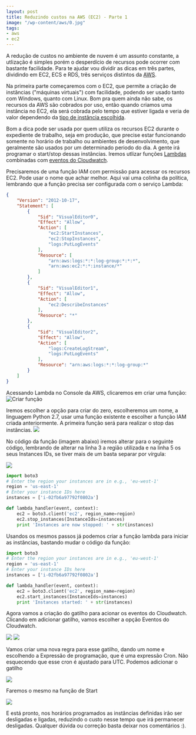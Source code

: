 ```yaml
---
layout: post
title: Reduzindo custos na AWS (EC2) - Parte 1
image: "/wp-content/aws/0.jpg"
tags:
- aws
- ec2
---
```


A redução de custos no ambiente de nuvem é um assunto constante, a utlização é simples porém o desperdício de recursos pode ocorrer com bastante facilidade. Para te ajudar vou dividir as dicas em três partes, dividindo em EC2, ECS e RDS, três serviços distintos da [AWS](https://aws.amazon.com/pt/).

Na primeira parte começaremos com o EC2, que permite a criação de instâncias ("máquinas virtuais") com facilidade, podendo ser usado tanto com Windows, quanto com Linux. Bom pra quem ainda não sabe, os recursos da AWS são cobrados por uso, então quando criamos uma instância no EC2, ela será cobrada pelo tempo que estiver ligada e veria de valor dependendo da [tipo de instância escolhida](https://aws.amazon.com/pt/ec2/instance-types/).

Bom a dica pode ser usada por quem utiliza os recursos EC2 durante o expediente de trabalho, seja em produção, que precise estar funcionando somente no horário de trabalho ou ambientes de desenvolvimento, que geralmente são usados por um determinado periodo do dia. A gente irá programar o start/stop dessas instâncias. Iremos utlizar funções [Lambdas](https://aws.amazon.com/pt/lambda/) combinadas com [eventos do Cloudwatch](https://docs.aws.amazon.com/pt_br/AmazonCloudWatch/latest/events/WhatIsCloudWatchEvents.html).

Precisaremos de uma função IAM com permissão para acessar os recursos EC2. Pode usar o nome que achar melhor. Aqui vai uma colinha da política, lembrando que a função precisa ser configurada com o serviço Lambda:
```json
{
    "Version": "2012-10-17",
    "Statement": [
        {
            "Sid": "VisualEditor0",
            "Effect": "Allow",
            "Action": [
                "ec2:StartInstances",
                "ec2:StopInstances",
                "logs:PutLogEvents"
            ],
            "Resource": [
                "arn:aws:logs:*:*:log-group:*:*:*",
                "arn:aws:ec2:*:*:instance/*"
            ]
        },
        {
            "Sid": "VisualEditor1",
            "Effect": "Allow",
            "Action": [
                "ec2:DescribeInstances"
            ],
            "Resource": "*"
        },
        {
            "Sid": "VisualEditor2",
            "Effect": "Allow",
            "Action": [
                "logs:CreateLogStream",
                "logs:PutLogEvents"
            ],
            "Resource": "arn:aws:logs:*:*:log-group:*"
        }
    ]
}
```

Acessando Lambda no Console da AWS, clicaremos em criar uma função:
![Criar função](http://www.sidneiweber.com.br/wp-content/aws/1.png)

Iremos escolher a opção para criar do zero, escolheremos um nome, a linguagem Python 2.7, usar uma função existente e escolher a função IAM criada anteriormente. A primeira função será para realizar o stop das instâncias.
![](http://www.sidneiweber.com.br/wp-content/aws/2.png)

No código da função (imagem abaixo) iremos alterar para o seguinte código, lembrando de alterar na linha 3 a região utilizada e na linha 5 os seus Instances IDs, se tiver mais de um basta separar por vírgula:

![](http://www.sidneiweber.com.br/wp-content/aws/3.png)

```python
import boto3
# Enter the region your instances are in e.g., 'eu-west-1'
region = 'us-east-1'
# Enter your instance IDs here
instances = ['i-02fb6a97792f0802a']

def lambda_handler(event, context):
    ec2 = boto3.client('ec2', region_name=region)
    ec2.stop_instances(InstanceIds=instances)
    print 'Instances are now stopped: ' + str(instances)
```

Usandos os mesmos passos já podemos criar a função lambda para iniciar as instâncias, bastando mudar o código da função:
```python
import boto3
# Enter the region your instances are in e.g., 'eu-west-1'
region = 'us-east-1'
# Enter your instance IDs here
instances = ['i-02fb6a97792f0802a']

def lambda_handler(event, context):
    ec2 = boto3.client('ec2', region_name=region)
    ec2.start_instances(InstanceIds=instances)
    print 'Instances started: ' + str(instances)
```

Agora vamos a criação do gatilho para acionar os eventos do Cloudwatch. Clicando em adicionar gatilho, vamos escolher a opção Eventos do Cloudwatch.

![](http://www.sidneiweber.com.br/wp-content/aws/4.png)
![](http://www.sidneiweber.com.br/wp-content/aws/5.png)

Vamos criar uma nova regra para esse gatilho, dando um nome e escolhendo a Expressão de programação, que é uma expressão Cron. Não esquecendo que esse cron é ajustado para UTC. Podemos adicionar o gatilho

![](http://www.sidneiweber.com.br/wp-content/aws/6.png)

Faremos o mesmo na função de Start

![](http://www.sidneiweber.com.br/wp-content/aws/7.png)

E está pronto, nos horários programados as instâncias definidas irão ser desligadas e ligadas, reduzindo o custo nesse tempo que irá permanecer desligadas. Qualquer dúvida ou correção basta deixar nos comentários :).
